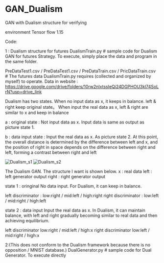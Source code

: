 # GAN_Dualism
GAN with Dualism structure for verifying


environment
Tensor flow 1.15

Code:

1 : Dualism structure for futures
  DualismTrain.py # sample code for Dualism GAN for futures Strategy. To execute, simply place the data and program in the same folder.

  PreDataTest1.csv / PreDataTest1.csv / PreDataTrain.csv / PricDataTrain.csv # The futures data DualismTrain.py requires (collected and organized by myself) to operate.
  Data in website : https://drive.google.com/drive/folders/10rw2nIxtssIeQi24DGPHOU3kl74SoLrN?usp=drive_link

  Dualism has two states. When no input data as x, it keeps in balance. left & right keep original state。
  When input the real data as x, left & right are similar to x and keep in balance

  a : original state : Not input data as x. Input data is same as output as picture state 1. 

  b : data input state : Input the real data as x. As picture state 2.
  At this point, the overall distance is determined by the difference between left and x, and the position of right in space depends on the difference between right and left, forming a contrast between right and left

![Dualism_s1](https://github.com/Alvin4862/GAN_Dualism/assets/32213728/b17a07d5-e784-4267-90a9-d50e3f7b513a)
![Dualism_s2](https://github.com/Alvin4862/GAN_Dualism/assets/32213728/9a8c7f04-9c7a-43e8-9522-7262340f6d78)

  The Dualism GAN. The structure I want is shown below.
  x	: real data 
  left 	: left generator output
  right 	: right generator output
  
  state 1 : oringinal
  No data input. For Dualism, it can keep in balance.
  
  left discriminator :
  low:right / mid:left / high:right
  right discriminator :
  low:left / mid:right / high:left
  
  state 2 : data input
  Input the real data as x.
  In Dualism, it can maintain balance, with left and right gradually becoming similar to real data and then achieving equilibrium.
  
  left discriminator
  low:right / mid:left / high:x
  right discriminator
  low:left / mid:right / high:x

2:(This does not conform to the Dualism framework because there is no opposition / MNIST database.)
  DualGenerator.py # sample code for Dual Generator. To execute directly
